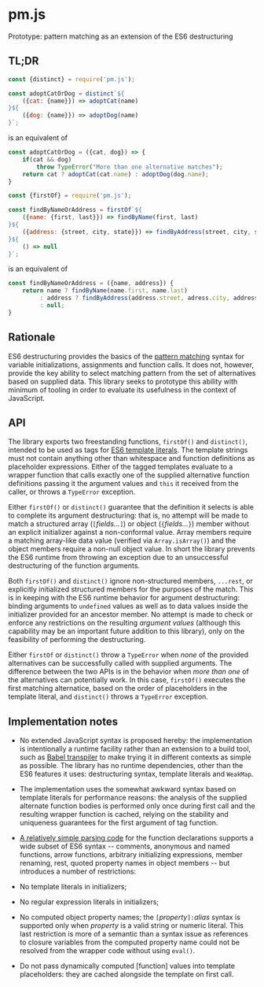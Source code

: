 # pm.js
Prototype: pattern matching as an extension of the ES6 destructuring

## TL;DR

```javascript
const {distinct} = require('pm.js');

const adoptCatOrDog = distinct`${
    ({cat: {name}}) => adoptCat(name)
}${
    ({dog: {name}}) => adoptDog(name)
}`;
```

is an equivalent of

```javascript
const adoptCatOrDog = ({cat, dog}) => {
    if(cat && dog)
        throw TypeError("More than one alternative matches");
    return cat ? adoptCat(cat.name) : adoptDog(dog.name);
}
```

```javascript
const {firstOf} = require('pm.js');

const findByNameOrAddress = firstOf`${
    ({name: {first, last}}) => findByName(first, last)
}${
    ({address: {street, city, state}}) => findByAddress(street, city, state)
}${
    () => null
}`;
```

is an equivalent of

```javascript
const findByNameOrAddress = ({name, address}) {
    return name ? findByName(name.first, name.last)
         : address ? findByAddress(address.street, adress.city, address.state)
         : null;
}
```

## Rationale

ES6 destructuring provides the basics of the [pattern matching](https://en.wikipedia.org/wiki/Pattern_matching) syntax for variable initializations,
assignments and function calls. It does not, however, provide the key ability to select matching pattern from the set of alternatives based on
supplied data. This library seeks to prototype this ability with minimum of tooling in order to evaluate its usefulness in the context of JavaScript.

## API

The library exports two freestanding functions, `firstOf()` and `distinct()`, intended to be used as tags for
[ES6 template literals](https://developer.mozilla.org/en-US/docs/Web/JavaScript/Reference/Template_literals). The template strings must not contain
anything other than whitespace and function definitions as placeholder expressions. Either of the tagged templates evaluate to a wrapper function
that calls exactly one of the supplied alternative function definitions passing it the argument values and `this` it received from the caller, or throws a
`TypeError` exception.

Either `firstOf()` or `distinct()` guarantee that the definition it selects is able to complete its argument destructuring: that is, no attempt will
be made to match a structured array (`[`_fields..._`]`) or object (`{`_fields..._`}`) member without an explicit initializer against a non-conformal value.
Array members require a matching array-like data value (verified via `Array.isArray()`) and the object members require a non-null object value. In short
the library prevents the ES6 runtime from throwing an exception due to an unsuccessful destructuring of the function arguments.

Both `firstOf()` and `distinct()` ignore non-structured members, `...rest`,  or explicitly initialized structured members for the purposes of the match.
This is in  keeping with the ES6 runtime behavior for argument destructuring: binding arguments to `undefined` values as well as to data values inside
the initializer provided for an ancestor member. No attempt is made to check or enforce any restrictions on the resulting _argument values_ (although
this capability may be an important future addition to this library), only on the feasibility of performing the destructuring.

Either `firstOf` or `distinct()` throw a `TypeError` when _none_ of the provided alternatives can be successfully called with supplied arguments. The
difference between the two APIs is in the behavior when _more than one_ of the alternatives can potentially work. In this case, `firstOf()` executes
the first matching alternatice, based on the order of placeholders in the template literal, and `distinct()` throws a `TypeError` exception.

## Implementation notes

* No extended JavaScript syntax is proposed hereby: the implementation is intentionally a runtime facility rather than an extension to a build tool, such as
[Babel transpiler](https://babeljs.io/) to make trying it in different contexts as simple as possible. The library has no runtime dependencies, other than
the ES6 features it uses: destructuring syntax, template literals and `WeakMap`.

* The implementation uses the somewhat awkward syntax based on template literals for performance reasons: the analysis of the supplied alternate
function bodies is performed only once during first call and the resulting wrapper function is cached, relying on the stability and
uniqueness guarantees for the first argument of tag function.

* [A relatively simple parsing code](parse.js) for the function declarations supports a wide subset of ES6 syntax -- comments, anonymous and
named functions, arrow functions, arbitrary initializing expressions, member renaming, rest, quoted property names in object members -- but introduces
a number of restrictions:

 * No template literals in initializers;
 * No regular expression literals in initializers;
 * No computed object property names; the `[`_property_`]:`_alias_ syntax is supported only when _property_ is a valid string or numeric literal. This
last restriction is more of a semantic than a syntax issue as references to closure variables from the computed property name could not be resolved
from the wrapper code without using `eval()`.

* Do not pass dynamically computed \[function\] values into template placeholders: they are cached alongside the template on first call.

